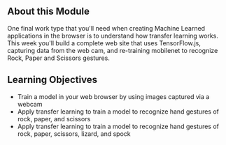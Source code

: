 ## About this Module
One final work type that you'll need when creating Machine Learned applications in the browser is to understand how transfer learning works. This week you'll build a complete web site that uses TensorFlow.js, capturing data from the web cam, and re-training mobilenet to recognize Rock, Paper and Scissors gestures.

## Learning Objectives
* Train a model in your web browser by using images captured via a webcam
* Apply transfer learning to train a model to recognize hand gestures of rock, paper, and scissors
* Apply transfer learning to train a model to recognize hand gestures of rock, paper, scissors, lizard, and spock
